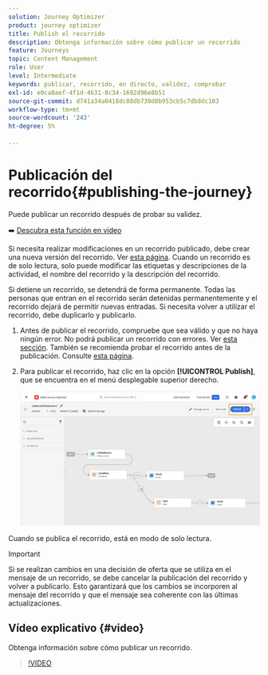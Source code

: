 ```yaml
---
solution: Journey Optimizer
product: journey optimizer
title: Publish el recorrido
description: Obtenga información sobre cómo publicar un recorrido
feature: Journeys
topic: Content Management
role: User
level: Intermediate
keywords: publicar, recorrido, en directo, validez, comprobar
exl-id: e0ca8aef-4f1d-4631-8c34-1692d96e8b51
source-git-commit: d741a34a0418dc88db730d0b953cb5c7db8dc103
workflow-type: tm+mt
source-wordcount: '243'
ht-degree: 5%

---
```


# Publicación del recorrido{#publishing-the-journey}

Puede publicar un recorrido después de probar su validez.

➡️ [Descubra esta función en vídeo](#video)

Si necesita realizar modificaciones en un recorrido publicado, debe crear una nueva versión del recorrido. Ver [esta página](../building-journeys/journey.md). Cuando un recorrido es de solo lectura, solo puede modificar las etiquetas y descripciones de la actividad, el nombre del recorrido y la descripción del recorrido.

Si detiene un recorrido, se detendrá de forma permanente. Todas las personas que entran en el recorrido serán detenidas permanentemente y el recorrido dejará de permitir nuevas entradas. Si necesita volver a utilizar el recorrido, debe duplicarlo y publicarlo.

1. Antes de publicar el recorrido, compruebe que sea válido y que no haya ningún error. No podrá publicar un recorrido con errores. Ver [esta sección](../building-journeys/troubleshooting.md#checking-for-errors-before-testing). También se recomienda probar el recorrido antes de la publicación. Consulte [esta página](../building-journeys/testing-the-journey.md).
1. Para publicar el recorrido, haz clic en la opción **[!UICONTROL Publish]**, que se encuentra en el menú desplegable superior derecho.

   ![](assets/journeyuc1_18.png)

Cuando se publica el recorrido, está en modo de solo lectura.

>[!IMPORTANT]
>
>Si se realizan cambios en una decisión de oferta que se utiliza en el mensaje de un recorrido, se debe cancelar la publicación del recorrido y volver a publicarlo.  Esto garantizará que los cambios se incorporen al mensaje del recorrido y que el mensaje sea coherente con las últimas actualizaciones.

## Vídeo explicativo {#video}

Obtenga información sobre cómo publicar un recorrido.

>[!VIDEO](https://video.tv.adobe.com/v/3424998?quality=12)